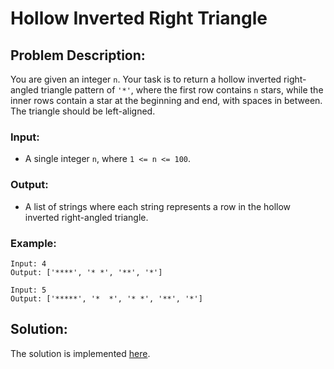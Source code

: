 # Hollow Inverted Right Triangle

## Problem Description:

You are given an integer `n`. Your task is to return a hollow inverted right-angled triangle pattern of `'*'`, where the first row contains `n` stars, while the inner rows contain a star at the beginning and end, with spaces in between. The triangle should be left-aligned.

### Input:

* A single integer `n`, where `1 <= n <= 100`.

### Output:

* A list of strings where each string represents a row in the hollow inverted right-angled triangle.

### Example:

```
Input: 4
Output: ['****', '* *', '**', '*']
```
```
Input: 5
Output: ['*****', '*  *', '* *', '**', '*']
```

## Solution:

The solution is implemented [here](./code.py).
